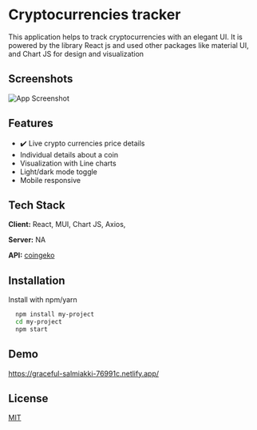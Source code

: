 
# Cryptocurrencies tracker

This application helps to track cryptocurrencies with an elegant UI. It is powered by the library React js and used other packages like material UI, and Chart JS for design and visualization



## Screenshots

![App Screenshot](https://i.postimg.cc/QdvKDzC1/ct.gif)


## Features

- :heavy_check_mark:	Live crypto currencies price details 
- Individual details about a coin
- Visualization with Line charts 
- Light/dark mode toggle
- Mobile responsive


## Tech Stack

**Client:** React, MUI, Chart JS, Axios, 

**Server:** NA

**API:** [coingeko](https://www.coingecko.com/en/api)




## Installation

Install with npm/yarn

```bash
  npm install my-project
  cd my-project
  npm start
```
    
## Demo

https://graceful-salmiakki-76991c.netlify.app/


## License

[MIT](https://choosealicense.com/licenses/mit/)

